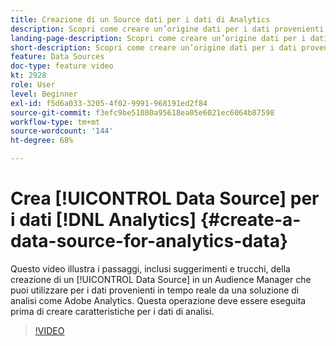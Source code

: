 ```yaml
---
title: Creazione di un Source dati per i dati di Analytics
description: Scopri come creare un’origine dati per i dati provenienti in tempo reale da una soluzione di analisi quale Adobe Analytics. Esegui questa operazione prima di creare caratteristiche per i dati di analisi.
landing-page-description: Scopri come creare un’origine dati per i dati provenienti in tempo reale da una soluzione di analisi quale Adobe Analytics. Esegui questa operazione prima di creare caratteristiche per i dati di analisi.
short-description: Scopri come creare un’origine dati per i dati provenienti in tempo reale da una soluzione di analisi quale Adobe Analytics. Esegui questa operazione prima di creare caratteristiche per i dati di analisi.
feature: Data Sources
doc-type: feature video
kt: 2928
role: User
level: Beginner
exl-id: f5d6a033-3205-4f02-9991-968191ed2f84
source-git-commit: f3efc9be51080a95618ea05e6021ec6064b87598
workflow-type: tm+mt
source-wordcount: '144'
ht-degree: 68%

---
```


# Crea [!UICONTROL Data Source] per i dati [!DNL Analytics] {#create-a-data-source-for-analytics-data}

Questo video illustra i passaggi, inclusi suggerimenti e trucchi, della creazione di un [!UICONTROL Data Source] in un Audience Manager che puoi utilizzare per i dati provenienti in tempo reale da una soluzione di analisi come Adobe Analytics. Questa operazione deve essere eseguita prima di creare caratteristiche per i dati di analisi.

>[!VIDEO](https://video.tv.adobe.com/v/328145/?quality=12&captions=ita)
